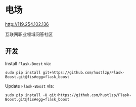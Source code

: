 电场
=======

http://119.254.102.136

互联网职业领域问答社区

## 开发

Install `Flask-Boost` via:

```
sudo pip install git+https://github.com/hustlzp/Flask-Boost.git@fis#egg=flask_boost
```

Update `Flask-Boost` via:

```
sudo pip install -U git+https://github.com/hustlzp/Flask-Boost.git@fis#egg=flask_boost
```  
